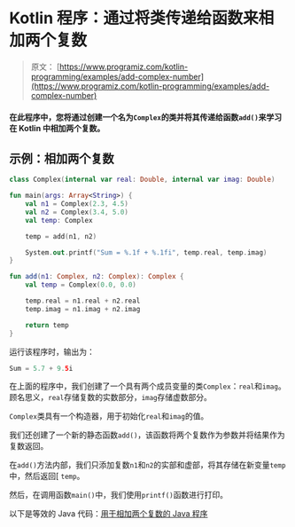 # Kotlin 程序：通过将类传递给函数来相加两个复数

> 原文： [https://www.programiz.com/kotlin-programming/examples/add-complex-number](https://www.programiz.com/kotlin-programming/examples/add-complex-number)

#### 在此程序中，您将通过创建一个名为`Complex`的类并将其传递给函数`add()`来学习在 Kotlin 中相加两个复数。

## 示例：相加两个复数

```kt
class Complex(internal var real: Double, internal var imag: Double)

fun main(args: Array<String>) {
    val n1 = Complex(2.3, 4.5)
    val n2 = Complex(3.4, 5.0)
    val temp: Complex

    temp = add(n1, n2)

    System.out.printf("Sum = %.1f + %.1fi", temp.real, temp.imag)
}

fun add(n1: Complex, n2: Complex): Complex {
    val temp = Complex(0.0, 0.0)

    temp.real = n1.real + n2.real
    temp.imag = n1.imag + n2.imag

    return temp
}
```

运行该程序时，输出为：

```kt
Sum = 5.7 + 9.5i
```

在上面的程序中，我们创建了一个具有两个成员变量的类`Complex`：`real`和`imag`。 顾名思义，`real`存储复数的实数部分，`imag`存储虚数部分。

`Complex`类具有一个构造器，用于初始化`real`和`imag`的值。

我们还创建了一个新的静态函数`add()`，该函数将两个复数作为参数并将结果作为复数返回。

在`add()`方法内部，我们只添加复数`n1`和`n2`的实部和虚部，将其存储在新变量`temp`中，然后返回[ `temp`。

然后，在调用函数`main()`中，我们使用`printf()`函数进行打印。

以下是等效的 Java 代码：[用于相加两个复数的 Java 程序](/java-programming/examples/add-complex-number "Java program to add two complex numbers")